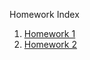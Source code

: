 Homework Index

1. [Homework 1](https://github.com/CamWeil/math4610/blob/master/homework/homework1.md)
2. [Homework 2](https://github.com/CamWeil/math4610/blob/master/homework/homework2.md)
